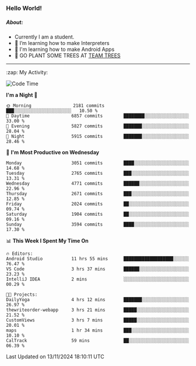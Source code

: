 ### Hello World!

##### About:
- Currently I am a student.
- 🌱 I’m learning how to make Interpreters
- 🌱 I'm learning how to make Android Apps
- 🌱 GO PLANT SOME TREES AT [TEAM TREES](https://teamtrees.org/)

---
  <summary>:zap: My Activity:</summary>
  
<!--START_SECTION:waka-->
![Code Time](http://img.shields.io/badge/Code%20Time-1%2C579%20hrs%2040%20mins-blue)

**I'm a Night 🦉** 

```text
🌞 Morning                2181 commits        ███░░░░░░░░░░░░░░░░░░░░░░   10.50 % 
🌆 Daytime                6857 commits        ████████░░░░░░░░░░░░░░░░░   33.00 % 
🌃 Evening                5827 commits        ███████░░░░░░░░░░░░░░░░░░   28.04 % 
🌙 Night                  5915 commits        ███████░░░░░░░░░░░░░░░░░░   28.46 % 
```
📅 **I'm Most Productive on Wednesday** 

```text
Monday                   3051 commits        ████░░░░░░░░░░░░░░░░░░░░░   14.68 % 
Tuesday                  2765 commits        ███░░░░░░░░░░░░░░░░░░░░░░   13.31 % 
Wednesday                4771 commits        ██████░░░░░░░░░░░░░░░░░░░   22.96 % 
Thursday                 2671 commits        ███░░░░░░░░░░░░░░░░░░░░░░   12.85 % 
Friday                   2024 commits        ██░░░░░░░░░░░░░░░░░░░░░░░   09.74 % 
Saturday                 1904 commits        ██░░░░░░░░░░░░░░░░░░░░░░░   09.16 % 
Sunday                   3594 commits        ████░░░░░░░░░░░░░░░░░░░░░   17.30 % 
```


📊 **This Week I Spent My Time On** 

```text
🔥 Editors: 
Android Studio           11 hrs 55 mins      ███████████████████░░░░░░   76.47 % 
VS Code                  3 hrs 37 mins       ██████░░░░░░░░░░░░░░░░░░░   23.23 % 
IntelliJ IDEA            2 mins              ░░░░░░░░░░░░░░░░░░░░░░░░░   00.29 % 

🐱‍💻 Projects: 
DailyYoga                4 hrs 12 mins       ███████░░░░░░░░░░░░░░░░░░   26.97 % 
thewriteorder-webapp     3 hrs 21 mins       █████░░░░░░░░░░░░░░░░░░░░   21.52 % 
CustomViews              3 hrs 7 mins        █████░░░░░░░░░░░░░░░░░░░░   20.01 % 
maps                     1 hr 34 mins        ███░░░░░░░░░░░░░░░░░░░░░░   10.10 % 
CalTrack                 59 mins             ██░░░░░░░░░░░░░░░░░░░░░░░   06.39 % 
```


 Last Updated on 13/11/2024 18:10:11 UTC
<!--END_SECTION:waka-->
